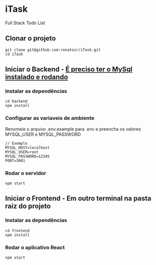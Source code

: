 # iTask
Full Stack Todo List

## Clonar o projeto
```
git clone git@github.com:renatozr/iTask.git
cd iTask
```

## Iniciar o Backend - [É preciso ter o MySql instalado e rodando](https://dev.mysql.com/doc/refman/8.0/en/installing.html)
### Instalar as dependências
```
cd backend
npm install
```
### Configurar as variaveis de ambiente
Renomeie o arquivo .env.example para .env e preencha os valores MYSQL_USER e MYSQL_PASSWORD
```
// Exemplo
MYSQL_HOST=localhost
MYSQL_USER=root
MYSQL_PASSWORD=12345
PORT=3001
```
### Rodar o servidor 
```
npm start
```

## Iniciar o Frontend - Em outro terminal na pasta raiz do projeto
### Instalar as dependências
```
cd frontend
npm install
```
### Rodar o aplicativo React
```
npm start
```
